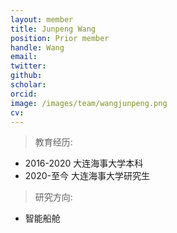 ```yaml
---
layout: member
title: Junpeng Wang
position: Prior member
handle: Wang
email: 
twitter: 
github: 
scholar:
orcid: 
image: /images/team/wangjunpeng.png
cv: 
---
```


> 教育经历:

- 2016-2020 大连海事大学本科
- 2020-至今 大连海事大学研究生


> 研究方向:

- 智能船舱

